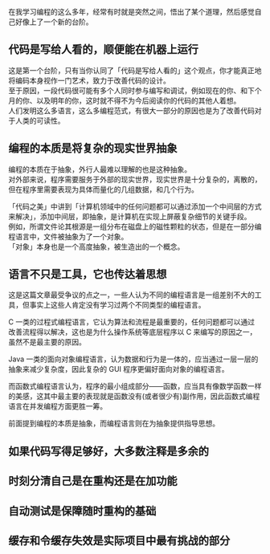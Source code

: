 在我学习编程的这么多年，经常有时就是突然之间，悟出了某个道理，然后感觉自己好像上了一个新的台阶。

## 代码是写给人看的，顺便能在机器上运行
这是第一个台阶，只有当你认同了「代码是写给人看的」这个观点，你才能真正地将编码本身视作一门艺术，致力于改善代码的设计。  
至于原因，一段代码很可能有多个人同时参与编写和调试，例如现在的你、和下个月的你、以及明年的你，这时就不得不为今后阅读你的代码的其他人着想。  
人们发明这么多语言，这么多编程范式，有很大一部分的原因也是为了改善代码对于人类的可读性。

## 编程的本质是将复杂的现实世界抽象
编程的本质在于抽象，外行人最难以理解的也是这种抽象。  
对外部来说，程序需要服务于外部的现实世界，现实世界是十分复杂的，离散的，但在程序里需要表现为具体而量化的几组数据，和几个行为。  

「代码之美」中讲到「计算机领域中的任何问题都可以通过添加一个中间层的方式来解决」，添加中间层，即抽象，是计算机在实现上屏蔽复杂细节的关键手段。  
例如，所谓文件论其根源是一组分布在磁盘上的磁性颗粒的状态，但是在一部分编程语言中，文件被抽象为了一个对象。  
「对象」本身也是一个高度抽象，被生造出的一个概念。

## 语言不只是工具，它也传达着思想
这是这篇文章最受争议的点之一，一些人认为不同的编程语言是一组差别不大的工具，但事实上这些人肯定没有学习过两个不同类型的编程语言。

C 一类的过程式编程语言，它认为算法和流程是最重要的，任何问题都可以通过改善流程得以解决，这也是为什么操作系统等底层程序以 C 来编写的原因之一，虽然不是最主要的原因。

Java 一类的面向对象编程语言，认为数据和行为是一体的，应当通过一层一层的抽象来减少复杂度，因此复杂的 GUI 程序更偏好面向对象的编程语言。

而函数式编程语言认为，程序的最小组成部分——函数，应当具有像数学函数一样的美感，这其中最主要的表现就是函数没有(或者很少有)副作用，因此函数式编程语言在并发编程方面更胜一筹。

前面提到编程的本质是抽象，而编程语言则在为抽象提供指导思想。

## 如果代码写得足够好，大多数注释是多余的

## 时刻分清自己是在重构还是在加功能

## 自动测试是保障随时重构的基础

## 缓存和令缓存失效是实际项目中最有挑战的部分
